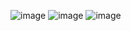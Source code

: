 ![image](https://github.com/user-attachments/assets/fe806ed4-8e53-4757-a2bb-408734e6977d)
![image](https://github.com/user-attachments/assets/70a6cdf0-6aea-43c7-af2d-be0e4ccc0fe2)
![image](https://github.com/user-attachments/assets/c863d5a7-681e-443b-8b6f-d34893445524)
